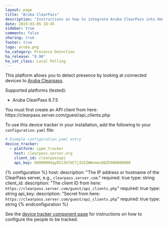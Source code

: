 ```yaml
---
layout: page
title: "Aruba ClearPass"
description: "Instructions on how to integrate Aruba ClearPass into Home Assistant."
date: 2019-03-05 10:45
sidebar: true
comments: false
sharing: true
footer: true
logo: aruba.png
ha_category: Presence Detection
ha_release: "0.90"
ha_iot_class: Local Polling
---
```


This platform allows you to detect presence by looking at connected devices to [Aruba Clearpass](https://www.arubanetworks.com/products/security/network-access-control/).

Supported platforms (tested):

- Aruba ClearPass 6.7.5

<p class='note warning'>
You must first create an API client from here: https://clearpass.server.com/guest/api_clients.php
</p>

To use this device tracker in your installation, add the following to your `configuration.yaml` file:

```yaml
# Example configuration.yaml entry
device_tracker:
  - platform: cppm_tracker
    host: clearpass.server.org
    client_id: clearpassapi
    api_key: 00000004qyO513hTdCfjIO2ZWWnmex8QZ5000000000
```

{% configuration %}
host:
  description: "The IP address or hostname of the ClearPass server, e.g., `clearpass.server.com`."
  required: true
  type: string
client_id:
  description: "The client ID from here: `https://clearpass.server.com/guest/api_clients.php`"
  required: true
  type: string
api_key:
  description: "Secret from here: `https://clearpass.server.com/guest/api_clients.php`"
  required: true
  type: string
{% endconfiguration %}

See the [device tracker component page](/components/device_tracker/) for instructions on how to configure the people to be tracked.
